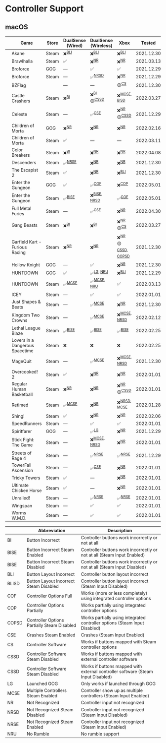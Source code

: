 # Controller Support

## macOS

|                                                                                                                    | Game                            | Store | DualSense (Wired)          | DualSense (Wireless)                                    | Xbox                                                                     | Tested     |
| ------------------------------------------------------------------------------------------------------------------ | ------------------------------- | ----- | -------------------------- | ------------------------------------------------------- | ------------------------------------------------------------------------ | ---------- |
| <img src="Pictures/Akane.png" alt="Akane" style="zoom:25%;" />                                                     | Akane                           | Steam | ❌<sup>[BLI](#bli)</sup>   | ❌<sup>[BLI](#bli)</sup>                                | ❌<sup>[BLI](#bli)</sup>                                                 | 2021.12.30 |
| <img src="Pictures/Brawlhalla.png" alt="Brawlhalla" style="zoom:25%;" />                                           | Brawlhalla                      | Steam | ✅                         | ❌<sup>[NR](#nr)</sup>                                  | ❌<sup>[NR](#nr)</sup>                                                   | 2021.03.13 |
| <img src="Pictures/Broforce.png" alt="Broforce" style="zoom:25%;" />                                               | Broforce                        | GOG   | —                          | ✅                                                      | ✅                                                                       | 2021.12.29 |
| <img src="Pictures/Broforce.png" alt="Broforce" style="zoom:25%;" />                                               | Broforce                        | Steam | —                          | ✅<sup>[NRSD](#nrsd)</sup>                              | ❌<sup>[NR](#nr)</sup>                                                   | 2021.12.29 |
| <img src="Pictures/BZFlag.png" alt="BZFlag" style="zoom:25%;" />                                                   | BZFlag                          |       | —                          | —                                                       | 🟡<sup>[CS](#cs)</sup>                                                   | 2021.12.30 |
| <img src="Pictures/Castle Crashers.png" alt="Castle Crashers" style="zoom:25%;" />                                 | Castle Crashers                 | Steam | ❌<sup>[BI](#bi)</sup>     | ❌<sup>[BI](#bi)</sup> <br/> 🟡<sup>[CSSD](#cssd)</sup> | ❌<sup>[MCSE](#mcse), [BISD](#bisd)</sup>                                | 2022.03.27 |
| <img src="Pictures/Celeste.png" alt="Celeste" style="zoom:25%;" />                                                 | Celeste                         | Steam | —                          | ✅<sup>[CSE](#cse)</sup>                                | ❌<sup>[NR](#nr)</sup> <br/> 🟡<sup>[CSSD](#cssd)</sup>                  | 2021.12.29 |
| <img src="Pictures/Children of Morta.png" alt="Children of Morta" style="zoom:25%;" />                             | Children of Morta               | GOG   | ❌<sup>[NR](#nr)</sup>     | ❌<sup>[NR](#nr)</sup>                                  | ❌<sup>[NR](#nr)</sup>                                                   | 2022.02.16 |
| <img src="Pictures/Children of Morta.png" alt="Children of Morta" style="zoom:25%;" />                             | Children of Morta               | Steam | ✅                         | —                                                       | —                                                                        | 2022.03.11 |
| <img src="Pictures/Color Breakers.png" alt="Color Breakers" style="zoom:25%;" />                                   | Color Breakers                  | Steam | ❌<sup>[BI](#bi)</sup>     | ❌<sup>[NR](#nr)</sup>                                  | ❌<sup>[NR](#nr)</sup>                                                   | 2022.04.08 |
| <img src="Pictures/Descenders.png" alt="Descenders" style="zoom:25%;" />                                           | Descenders                      | Steam | ✅<sup>[NRSE](#nrse)</sup> | ❌<sup>[NR](#NR)</sup>                                  | ❌<sup>[NR](#nr)</sup>                                                   | 2021.12.30 |
| <img src="Pictures/The Escapist 2.png" alt="The Escapist 2" style="zoom:25%;" />                                   | The Escapist 2                  | Steam | ✅                         | ❌<sup>[NR](#NR)</sup>                                  | ❌<sup>[BLI](#bli)</sup>                                                 | 2021.12.30 |
| <img src="Pictures/Enter the Gungeon.png" alt="Enter the Gungeon" style="zoom:25%;" />                             | Enter the Gungeon               | GOG   | ✅                         | ✅<sup>[COF](#cof)</sup>                                | ❌<sup>[COP](#cop)</sup>                                                 | 2022.05.01 |
| <img src="Pictures/Enter the Gungeon.png" alt="Enter the Gungeon" style="zoom:25%;" />                             | Enter the Gungeon               | Steam | ✅<sup>[BISE](#bise)</sup> | ❌<sup>[BISE](#bise), [NRSD](#NRSD)</sup>               | ✅<sup>[COF](#cof)</sup>                                                 | 2022.05.01 |
| <img src="Pictures/Full Metal Furies.png" alt="Full Metal Furies" style="zoom:25%;" />                             | Full Metal Furies               | Steam | —                          | ✅<sup><a name="cse">CSE</a></sup>                      | ❌<sup>[NR](#nr)</sup>                                                   | 2022.04.30 |
| <img src="Pictures/Gang Beasts.png" alt="Gang Beasts" style="zoom:25%;" />                                         | Gang Beasts                     | Steam | ❌<sup>[BI](#bi)</sup>     | ❌<sup>[BI](#bi)</sup>                                  | ❌<sup>[NR](#nr)</sup> <br/> 🟡<sup>[CS](#cs)                            | 2022.03.27 |
| <img src="Pictures/Garfield Kart - Furious Racing.png" alt="Garfield Kart - Furious Racing" style="zoom:25%;" />   | Garfield Kart - Furious Racing  | Steam | ❌<sup>[NR](#nr)</sup>     | ❌<sup>[NR](#nr)</sup>                                  | ❌<sup>[NR](#nr)</sup> <br/> 🟡<sup>[CSSD](#cssd), [COPSD](#copsd)</sup> | 2021.12.30 |
| <img src="Pictures/Hollow Knight.png" alt="Hollow Knight" style="zoom:25%;" />                                     | Hollow Knight                   | GOG   | —                          | ✅                                                      | ❌<sup>[NR](#nr)</sup>                                                   | 2021.12.30 |
| <img src="Pictures/HUNTDOWN.png" alt="HUNTDOWN" style="zoom:25%;" />                                               | HUNTDOWN                        | GOG   | ✅                         | ✅<sup>[LG](#lg), [NRU](#nru)</sup>                     | ❌<sup>[BLI](#bli)</sup>                                                 | 2021.12.29 |
| <img src="Pictures/HUNTDOWN.png" alt="HUNTDOWN" style="zoom:25%;" />                                               | HUNTDOWN                        | Steam | ✅<sup>[MCSE](#mcse)</sup> | ✅<sup>[MCSE](#mcse), [NRU](#nru)</sup>                 | ✅                                                                       | 2022.03.13 |
| <img src="Pictures/ICEY.png" alt="ICEY" style="zoom:25%;" />                                                       | ICEY                            | Steam | —                          | ✅                                                      | ✅                                                                       | 2022.01.01 |
| <img src="Pictures/Just Shapes & Beats.png" alt="Just Shapes & Beats" style="zoom:25%;" />                         | Just Shapes & Beats             | Steam | —                          | ✅<sup>[MCSE](#mcse)</sup>                              | ❌<sup>[NR](#nr)</sup>                                                   | 2021.12.30 |
| <img src="Pictures/Kingdom Two Crowns.png" alt="Kingdom Two Crowns" style="zoom:25%;" />                           | Kingdom Two Crowns              | Steam | —                          | ✅<sup>[MCSE](#mcse)</sup>                              | ❌<sup>[MCSE](#mcse), [NRSD](#nrsd)</sup>                                | 2022.02.12 |
| <img src="Pictures/Lethal League Blaze.png" alt="Lethal League Blaze" style="zoom:25%;" />                         | Lethal League Blaze             | Steam | ✅<sup>[BISE](#bise)</sup> | ✅<sup>[BISE](#bise)</sup>                              | ✅<sup>[BISE](#bise)</sup>                                               | 2022.02.25 |
| <img src="Pictures/Lovers in a Dangerous Spacetime.png" alt="Lovers in a Dangerous Spacetime" style="zoom:25%;" /> | Lovers in a Dangerous Spacetime | Steam | ❌                         | ❌                                                      | ❌                                                                       | 2022.02.25 |
| <img src="Pictures/MageQuit.png" alt="MageQuit" style="zoom:25%;" />                                               | MageQuit                        | Steam | —                          | ✅<sup>[MCSE](#mcse)</sup>                              | ❌<sup>[MCSE](#mcse), [NRSD](#nrsd)</sup>                                | 2021.12.30 |
| <img src="Pictures/Overcooked! 2.png" alt="Overcooked! 2" style="zoom:25%;" />                                     | Overcooked! 2                   | Steam | ✅                         | ❌<sup>[NR](#nr)</sup>                                  | ❌<sup>[NR](#nr)</sup>                                                   | 2022.01.01 |
| <img src="Pictures/Regular Human Basketball.png" alt="Regular Human Basketball" style="zoom:25%;" />               | Regular Human Basketball        | Steam | ❌<sup>[NR](#nr)</sup>     | ❌<sup>[NR](#nr)</sup>                                  | ❌<sup>[NR](#nr)</sup> <br/> 🟡<sup>[CSSD](#cssd)</sup>                  | 2022.01.01 |
| <img src="Pictures/Retimed.png" alt="Retimed" style="zoom:25%;" />                                                 | Retimed                         | Steam | ✅<sup>[MCSE](#mcse)</sup> | ❌<sup>[NR](#nr)</sup>                                  | ❌<sup>[NRSD](#nrsd), [MCSE](#mcse)</sup>                                | 2022.01.28 |
| <img src="Pictures/Shing!.png" alt="Shing!" style="zoom:25%;" />                                                   | Shing!                          | Steam | ✅                         | ❌<sup>[NR](#nr)</sup>                                  | ❌<sup>[NR](#nr)</sup>                                                   | 2022.02.06 |
| <img src="Pictures/SpeedRunners.png" alt="SpeedRunners" style="zoom:25%;" />                                       | SpeedRunners                    | Steam | —                          | ✅                                                      | ✅                                                                       | 2022.01.01 |
| <img src="Pictures/Spiritfarer.png" alt="Spiritfarer" style="zoom:25%;" />                                         | Spiritfarer                     | GOG   | —                          | ✅<sup>[LG](#lg)</sup>                                  | ❌<sup>[NR](#nr)</sup>                                                   | 2021.12.29 |
| <img src="Pictures/Stick Fight - The Game.png" alt="Stick Fight: The Game" style="zoom:25%;" />                    | Stick Fight: The Game           | Steam | —                          | ❌<sup>[MCSE](#mcse), [NRSD](#nrsd)</sup>               | ❌<sup>[NR](#nr)</sup>                                                   | 2022.01.01 |
| <img src="Pictures/Streets of Rage 4.png" alt="Streets of Rage 4" style="zoom:25%;" />                             | Streets of Rage 4               | Steam | —                          | ✅<sup>[NRSE](#nrse)</sup>                              | ✅<sup>[NRSE](#nrse)</sup>                                               | 2021.12.29 |
| <img src="Pictures/TowerFall Ascension.png" alt="TowerFall Ascension" style="zoom:25%;" />                         | TowerFall Ascension             | Steam | —                          | ✅<sup>[CSE](#cse)</sup>                                | ❌<sup>[NR](#nr)</sup>                                                   | 2022.01.01 |
| <img src="Pictures/Tricky Towers.png" alt="Tricky Towers" style="zoom:25%;" />                                     | Tricky Towers                   | Steam | ✅                         | —                                                       | ❌<sup>[NR](#nr)</sup>                                                   | 2022.01.01 |
| <img src="Pictures/Ultimate Chicken Horse.png" alt="Ultimate Chicken Horse" style="zoom:25%;" />                   | Ultimate Chicken Horse          | Steam | ✅                         | —                                                       | ❌<sup>[NR](#nr)</sup>                                                   | 2022.01.01 |
| <img src="Pictures/Unrailed!.png" alt="Unrailed!" style="zoom:25%;" />                                             | Unrailed!                       | Steam | —                          | ✅<sup>[NRSE](#nrse)</sup>                              | ✅<sup>[NRSE](#nrse)</sup>                                               | 2022.01.01 |
| <img src="Pictures/Wingspan.png" alt="Wingspan" style="zoom:25%;" />                                               | Wingspan                        | Steam | —                          | ✅                                                      | ✅                                                                       | 2022.01.01 |
| <img src="Pictures/Worms W.M.D.png" alt="Worms W.M.D." style="zoom:25%;" />                                        | Worms W.M.D.                    | Steam | —                          | ✅                                                      | ✅                                                                       | 2022.01.01 |

|                           | Abbreviation                                | Description                                                                      |
| ------------------------- | ------------------------------------------- | -------------------------------------------------------------------------------- |
| <a name="bi">BI</a>       | Button Incorrect                            | Controller buttons work incorrectly or not at all                                |
| <a name="bise">BISE</a>   | Button Incorrect Steam Enabled              | Controller buttons work incorrectly or not at all (Steam Input Enabled)          |
| <a name="bise">BISE</a>   | Button Incorrect Steam Disabled             | Controller buttons work incorrectly or not at all (Steam Input Disabled)         |
| <a name="bli">BLI</a>     | Button Layout Incorrect                     | Controller button layout incorrect                                               |
| <a name="blisd">BLISD</a> | Button Layout Incorrect Steam Disabled      | Controller button layout incorrect (Steam Input Disabled)                        |
| <a name="cof">COF</a>     | Controller Options Full                     | Works (more or less completely) using integrated controller options              |
| <a name="cop">COP</a>     | Controller Options Partially                | Works partially using integrated controller options                              |
| <a name="copsd">COPSD</a> | Controller Options Partially Steam Disabled | Works partially using integrated controller options (Steam Input Disabled)       |
| <a name="cse">CSE</a>     | Crashes Steam Enabled                       | Crashes (Steam Input Enabled)                                                    |
| <a name="cs">CS</a>       | Controller Software                         | Works if buttons mapped with Steam controller options                            |
| <a name="cs">CSSD</a>     | Controller Software Steam Disabled          | Works if buttons mapped with external controller software                        |
| <a name="cssd">CSSD</a>   | Controller Software Steam Disabled          | Works if buttons mapped with external controller software (Steam Input Disabled) |
| <a name="lg">LG</a>       | Launched GOG                                | Only works if launched through GOG                                               |
| <a name="mcse">MCSE</a>   | Multiple Controllers Steam Enabled          | Controller show up as multiple controllers (Steam Input Enabled)                 |
| <a name="nr">NR</a>       | Not Recognized                              | Controller input not recognized                                                  |
| <a name="nrsd">NRSD</a>   | Not Recognized Steam Disabled               | Controller input not recognized (Steam Input Disabled)                           |
| <a name="nrse">NRSE</a>   | Not Recognized Steam Enabled                | Controller input not recognized (Steam Input Enabled)                            |
| <a name="nru">NRU</a>     | No Rumble                                   | No rumble support                                                                |
